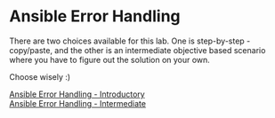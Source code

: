 # Ansible Error Handling

There are two choices available for this lab. One is step-by-step - copy/paste, and the other is an intermediate objective based scenario where you have to figure out the solution on your own.

Choose wisely :) 

[Ansible Error Handling - Introductory](error_handling_intro.md)   
[Ansible Error Handling - Intermediate](error_handling_intermediate.md)

